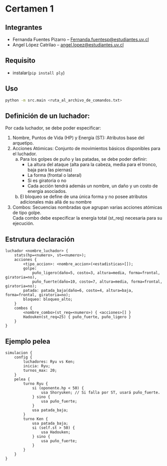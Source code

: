 # Certamen 1

## Integrantes

- Fernanda Fuentes Pizarro – Fernanda.fuentesp@estudiantes.uv.cl
- Angel López Catrilao – angel.lopez@estudiantes.uv.cl

## Requisito

- instalar(`pip install ply`)

## Uso

```sh
python -m src.main <ruta_al_archivo_de_comandos.txt>
```

## Definición de un luchador:

Por cada luchador, se debe poder especificar:

<ol>
    <li>
    Nombre, Puntos de Vida (HP) y Energía (ST): Atributos base del arquetipo.
    </li>
    <li>
    Acciones Atómicas: Conjunto de movimientos básicos disponibles para el luchador.
    <ol type="a">
        <li> Para los golpes de puño y las patadas, se debe poder definir:
            <ul>
                <li>La altura del ataque (alta para la cabeza, media para el tronco, baja para las piernas)</li>
                <li>La forma (frontal o lateral)</li>
                <li>Si es giratoria o no</li>
                <li>Cada acción tendrá además un nombre, un daño y un costo de energía asociados.</li>
            </ul>
        </li>
        <li>El bloqueo se define de una única forma y no posee atributos adicionales más allá de su nombre</li>
    </ol>
    <li>
    Combos: Secuencias nombradas que agrupan varias acciones atómicas de tipo golpe. <br>
    Cada combo debe especificar la energía total (st_req) necesaria para su ejecución.
    </li>
</ol>

## Estrutura declaración

```
luchador <nombre_luchador> {
    stats(hp=<numero>, st=<numero>);
    acciones {
        <tipo_accion>: <nombre_accion>(<estadisticas>[]);
        golpe:
            puño_ligero(daño=5, costo=3, altura=media, forma=frontal, giratoria=no),
            puño_fuerte(daño=10, costo=7, altura=media, forma=frontal, giratoria=no);
        patada: patada_baja(daño=6, costo=4, altura=baja, forma=frontal, giratoria=no);
        bloqueo: bloqueo_alto;
    }
    combos {
        <nombre_combo>(st_req=<numero>) { <acciones>[] }
        Hadouken(st_req=25) { puño_fuerte, puño_ligero }
    }
}
```

## Ejemplo pelea

```
simulacion {
    config {
        luchadores: Ryu vs Ken;
        inicia: Ryu;
        turnos_max: 20;
    }
    pelea {
        turno Ryu {
            si (oponente.hp < 50) {
                usa Shoryuken; // Si falla por ST, usará puño_fuerte.
            } sino {
                usa puño_fuerte;
            }
            usa patada_baja;
        }
        turno Ken {
            usa patada_baja;
            si (self.st > 50) {
                usa Hadouken;
            } sino {
                usa puño_fuerte;
            }
        }
    }
}
```

